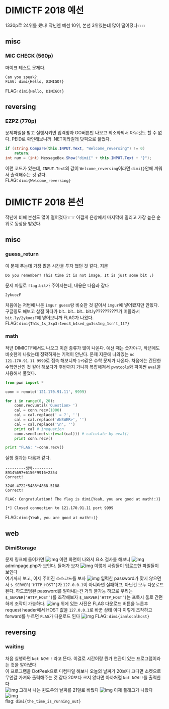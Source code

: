 # DIMICTF 2018 예선
1330p로 24위를 했다!
작년엔 예선 10위, 본선 3위였는데 많이 떨어졌다ㅠㅠ
## misc
### MIC CHECK (560p)
마이크 테스트 문제다.
```
Can you speak?
FLAG: dimi{Hello, DIMIGO!}
```
FLAG: `dimi{Hello, DIMIGO!}`

## reversing
### EZPZ (770p)
문제파일을 받고 실행시키면 입력창과 GO버튼만 나오고 최소화되서 아무것도 할 수 없다.
PEID로 확인해보니까 .NET이라길래 닷픽으로 풀었다.
```c#
if (string.Compare(this.INPUT.Text, "Welcome_reversing") != 0)
    return;
int num = (int) MessageBox.Show("dimi{" + this.INPUT.Text + "}");
```
이런 코드가 있는데, 
`INPUT.Text`의 값이 `Welcome_reversing`이라면 `dimi{}`안에 끼워서 출력해주는 것 같다.<br>
FLAG: `dimi{Welcome_reversing}`

# DIMICTF 2018 본선
작년에 비해 본선도 많이 떨어졌다ㅜㅜ
아깝게 은상에서 마지막에 밀리고 가장 높은 순위로 동상을 받았다.
## misc
### guess_return
이 문제 푸는데 가장 많은 시간을 투자 했던 것 같다.
지문
```
Do you remember? This time it is not image, It is just some bit ;)
```
문제 파일로 `flag.bit`가 주어지는데,
내용은 다음과 같다
```
2ykuozF
```
처음에는 저번에 나온 `imgur guess`랑 비슷한 것 같아서 `imgur`에 넣어봤지만 안됬다.
구글링도 해보고 삽질 하다가 bit.. bit.. bit.. bit.ly??????????가 떠올라서
`bit.ly/2ykuozF`에 넣어보니까 FLAG가 나왔다.<br>
FLAG: `dimi{Th1s_1s_3xp3r1enc3_b4sed_gu3ss1ng_1sn't_1t?}`

### math
작년 DIMICTF에서도 나오고 이런 종류가 많이 나온다.
예선 때는 숫자야구, 작년에도 비슷한게 나왔는데 정확하게는 기억이 안난다.
문제 지문에 나와있는 `nc 121.170.91.11 9999`로 접속 해보니까 `1+9`같은 수학 문제가 나온다. 처음에는 간단한 수학연산인 것 같아 해보다가 후반까지 가니까 복잡해져서 `pwntools`와 파이썬 `eval`을 사용해서 풀었다.
```python
from pwn import *

conn = remote('121.170.91.11', 9999)

for i in range(0, 20):
    conn.recvuntil('Question> ')
    cal = conn.recv(1000)
    cal = cal.replace(' = ?', '')
    cal = cal.replace('ANSWER>', '')
    cal = cal.replace('\n', '')
    print cal # inequation
    conn.sendline(str(eval(cal))) # calculate by eval()
    print conn.recv()

print "FLAG: "+conn.recv()
```
실행 결과는 다음과 같다.
```
---------생략---------
8914%697+6156*9916+2354
Correct!

3240-4722*5488*4868-5188
Correct!

FLAG: Congratulation! The flag is dimi{Yeah, you are good at math!:)}

[*] Closed connection to 121.170.91.11 port 9999
```
FLAG: `dimi{Yeah, you are good at math!:)}`

## web
### DimiStorage
문제 링크에 들어가면
![img](img/1.png)
이런 화면이 나와서 요소 검사를 해보니
![img](img/2.png)
adminpage.php가 보인다. 들어가 보자
![img](img/3.png)
이렇게 사람들이 업로드한 파일들이 보인다<br>
여기까지 보고, 이제 주어진 소스코드를 보자
![img](img/4.png)
입력한 password가 맞지 않으면서 `$_SERVER[’HTTP_HOST’]`가 `127.0.0.1`이 아니라면 실패하고, 아닌건 모두 다운로드 된다.
하드코딩된 password를 알아내는건 거의 불가능 하므로 우리는 `$_SERVER[’HTTP_HOST’]`를 조작해보자
`$_SERVER[’HTTP_HOST’]`는 프록시 툴로 간편하게 조작이 가능하다.
![img](img/5.png)
위에 있는 사진은 FLAG 다운로드 버튼을 누른후 request header에서 HOST 값을 `127.0.0.1`로 바꾼 상태 이다
이렇게 조작하고 forward를 누르면 `FLAG`가 다운로드 된다
![img](img/6.png)
FLAG: `dimi{iamlocalhost}`

## reversing
### waiting
처음 실행하면 `Not NOW!!` 라고 뜬다.
이걸로 시간이랑 뭔가 연관이 있는 프로그램이라는 것을 알아냈다<br>
이 프로그램을 DotPeek으로 디컴파일 해보니 오늘의 날짜가 20보다 크다면 소켓으로 무언갈 가져와 출력해주는 것 같다
20보다 크지 않다면 아까처럼 `Not NOW!!`를 출력한다<br>
![img](img/7.png)
그래서 나는 윈도우의 날짜를 21일로 바꿨다
![img](img/8.png)
이제 플래그가 나왔다
![img](img/9.png)<br>
flag: `dimi{the_time_is_running_out}`
